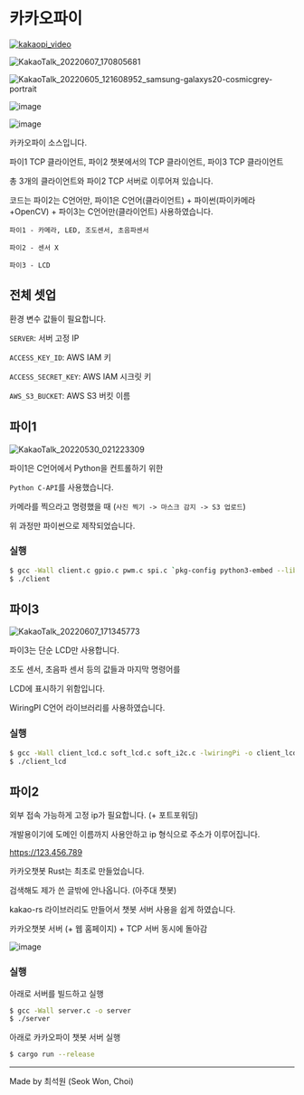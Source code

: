# 카카오파이

[![kakaopi_video](https://img.youtube.com/vi/yu4VTjWsiuo/maxresdefault.jpg)](https://youtu.be/yu4VTjWsiuo)

![KakaoTalk_20220607_170805681](https://user-images.githubusercontent.com/2356749/172969187-4b86b295-89aa-4f79-9abb-0c8c2d58c65d.jpg)

![KakaoTalk_20220605_121608952_samsung-galaxys20-cosmicgrey-portrait](https://user-images.githubusercontent.com/2356749/172969281-7719462b-a98a-4c52-b57e-9bb377333433.png)

![image](https://user-images.githubusercontent.com/2356749/172969513-bfd4dd5d-cab5-4a06-9f2b-b2bec99f5616.png)

![image](https://user-images.githubusercontent.com/2356749/173337519-78fce863-2e0a-45ad-a6ce-c7cd43a43ba1.png)

카카오파이 소스입니다.

파이1 TCP 클라이언트, 파이2 챗봇에서의 TCP 클라이언트, 파이3 TCP 클라이언트

총 3개의 클라이언트와 파이2 TCP 서버로 이루어져 있습니다.

코드는 파이2는 C언어만, 파이1은 C언어(클라이언트) + 파이썬(파이카메라+OpenCV) + 파이3는 C언어만(클라이언트) 사용하였습니다.

```
파이1 - 카메라, LED, 조도센서, 초음파센서

파이2 - 센서 X

파이3 - LCD
```

## 전체 셋업

환경 변수 값들이 필요합니다.

`SERVER`: 서버 고정 IP

`ACCESS_KEY_ID`: AWS IAM 키

`ACCESS_SECRET_KEY`: AWS IAM 시크릿 키

`AWS_S3_BUCKET`: AWS S3 버킷 이름

## 파이1

![KakaoTalk_20220530_021223309](https://user-images.githubusercontent.com/2356749/172969346-bfd8e409-09cd-4c34-b07e-6a2970298054.jpg)

파이1은 C언어에서 Python을 컨트롤하기 위한

`Python C-API`를 사용했습니다.

카메라를 찍으라고 명령했을 때 (`사진 찍기 -> 마스크 감지 -> S3 업로드`)

위 과정만 파이썬으로 제작되었습니다.

### 실행

```sh
$ gcc -Wall client.c gpio.c pwm.c spi.c `pkg-config python3-embed --libs --cflags` -lpthread -o client
$ ./client
```

## 파이3

![KakaoTalk_20220607_171345773](https://user-images.githubusercontent.com/2356749/172969193-da4074c0-570b-407a-adc5-5616de9795f9.jpg)

파이3는 단순 LCD만 사용합니다.

조도 센서, 초음파 센서 등의 값들과 마지막 명령어를

LCD에 표시하기 위함입니다.

WiringPI C언어 라이브러리를 사용하였습니다.

### 실행

```sh
$ gcc -Wall client_lcd.c soft_lcd.c soft_i2c.c -lwiringPi -o client_lcd
$ ./client_lcd
```

## 파이2

외부 접속 가능하게 고정 ip가 필요합니다. (+ 포트포워딩)

개발용이기에 도메인 이름까지 사용안하고 ip 형식으로 주소가 이루어집니다.

https://123.456.789

카카오챗봇 Rust는 최초로 만들었습니다.

검색해도 제가 쓴 글밖에 안나옵니다. (아주대 챗봇)

kakao-rs 라이브러리도 만들어서 챗봇 서버 사용을 쉽게 하였습니다.

카카오챗봇 서버 (+ 웹 홈페이지) + TCP 서버 동시에 돌아감

![image](https://user-images.githubusercontent.com/2356749/173375915-422ac12a-89a6-456d-89c2-a153dd3927ad.png)

### 실행

아래로 서버를 빌드하고 실행

```sh
$ gcc -Wall server.c -o server
$ ./server
```

아래로 카카오파이 챗봇 서버 실행

```sh
$ cargo run --release
```

---

Made by 최석원 (Seok Won, Choi)
